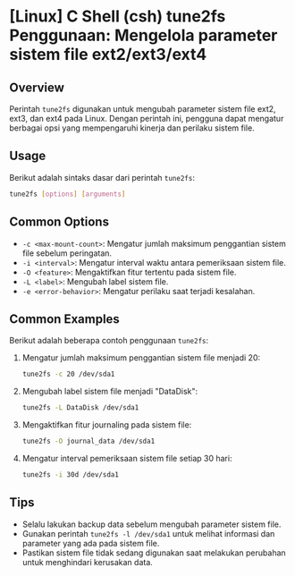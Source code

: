 # [Linux] C Shell (csh) tune2fs Penggunaan: Mengelola parameter sistem file ext2/ext3/ext4

## Overview
Perintah `tune2fs` digunakan untuk mengubah parameter sistem file ext2, ext3, dan ext4 pada Linux. Dengan perintah ini, pengguna dapat mengatur berbagai opsi yang mempengaruhi kinerja dan perilaku sistem file.

## Usage
Berikut adalah sintaks dasar dari perintah `tune2fs`:

```bash
tune2fs [options] [arguments]
```

## Common Options
- `-c <max-mount-count>`: Mengatur jumlah maksimum penggantian sistem file sebelum peringatan.
- `-i <interval>`: Mengatur interval waktu antara pemeriksaan sistem file.
- `-O <feature>`: Mengaktifkan fitur tertentu pada sistem file.
- `-L <label>`: Mengubah label sistem file.
- `-e <error-behavior>`: Mengatur perilaku saat terjadi kesalahan.

## Common Examples
Berikut adalah beberapa contoh penggunaan `tune2fs`:

1. Mengatur jumlah maksimum penggantian sistem file menjadi 20:
   ```bash
   tune2fs -c 20 /dev/sda1
   ```

2. Mengubah label sistem file menjadi "DataDisk":
   ```bash
   tune2fs -L DataDisk /dev/sda1
   ```

3. Mengaktifkan fitur journaling pada sistem file:
   ```bash
   tune2fs -O journal_data /dev/sda1
   ```

4. Mengatur interval pemeriksaan sistem file setiap 30 hari:
   ```bash
   tune2fs -i 30d /dev/sda1
   ```

## Tips
- Selalu lakukan backup data sebelum mengubah parameter sistem file.
- Gunakan perintah `tune2fs -l /dev/sda1` untuk melihat informasi dan parameter yang ada pada sistem file.
- Pastikan sistem file tidak sedang digunakan saat melakukan perubahan untuk menghindari kerusakan data.